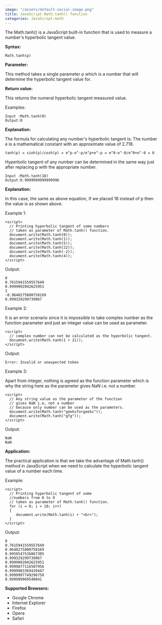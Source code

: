 ```yaml
---
image: "/assets/default-social-image.png"
title: JavaScript Math.tanh() function
categories: JavaScript-math
---
```


The Math.tanh() is a JavaScript built-in function that is used to measure a number's hyperbolic tangent value.

**Syntax:**

`Math.tanh(p)`

**Parameter:**

This method takes a single parameter p which is a number that will determine the hyperbolic tangent value for.

**Return value:**

This returns the numeral hyperbolic tangent measured value.

Examples:

```
Input :Math.tanh(0)
Output:0
```

**Explanation:**

The formula for calculating any number's hyperbolic tangent is: The number e is a mathematical constant with an approximate value of 2.718.

`tanh(p) = sinh(p)/cosh(p) = e^p-e^-p/e^p+e^-p = e^0-e^-0/e^0+e^-0 = 0 `

Hyperbolic tangent of any number can be determined in the same way just after replacing p with the appropriate number.

```
Input :Math.tanh(18)
Output:0.9999999999999996
```

**Explanation:**

In this case, the same as above equation, if we placed 18 instead of p then the value is as shown above.

Example 1:

```
<script> 
  // Printing hyperbolic tangent of some numbers 
  // taken as parameter of Math.tanh() function. 
  document.write(Math.tanh(0)); 
  document.write(Math.tanh(1)); 
  document.write(Math.tanh(5)); 
  document.write(Math.tanh(22)); 
  document.write(Math.tanh(-2)); 
  document.write(Math.tanh(4)); 
</script> 
```

Output:

```
0
0.7615941559557649
0.9999092042625951
1
-0.9640275800758169
0.999329299739067
```

Example 2:

It is an error scenario since it is impossible to take complex number as the function parameter and just an integer value can be used as parameter.

```
<script> 
  // complex number can not be calculated as the hyperbolic tangent. 
  documnet.write(Math.tanh(1 + 2i)); 
</script> 
```

Output:

`Error: Invalid or unexpected token`

Example 3:

Apart from integer, nothing is agreed as the function parameter which is why the string here as the parameter gives NaN i.e. not a number.

```
<script> 
  // Any string value as the parameter of the function 
  // gives NaN i.e, not a number 
  // because only number can be used as the parameters. 
  document.write(Math.tanh("geeksforgeeks")); 
  document.write(Math.tanh("gfg")); 
</script> 
```

Output:

```
NaN
NaN
```

**Application:**

The practical application is that we take the advantage of Math.tanh() method in JavaScript when we need to calculate the hyperbolic tangent value of a number each time.

Example:

```
<script> 
  // Printing hyperbolic tangent of some  
  //numbers from 0 to 9 
  // taken as parameter of Math.tanh() function. 
  for (i = 0; i < 10; i++) 
  { 
     document.write(Math.tanh(i) + "<br>"); 
  } 
</script>
```

Output:

```
0
0.7615941559557649
0.9640275800758169
0.9950547536867305
0.999329299739067
0.9999092042625951
0.9999877116507956
0.9999983369439447
0.9999997749296758
0.999999969540041
```

**Supported Browsers:**

* Google Chrome
* Internet Explorer
* Firefox
* Opera
* Safari